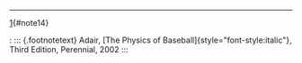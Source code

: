 ﻿
------------------------------------------------------------------------

 [1](#text14){#note14}

:   ::: {.footnotetext}
    Adair, [The Physics of Baseball]{style="font-style:italic"}, Third
    Edition, Perennial, 2002
    :::


